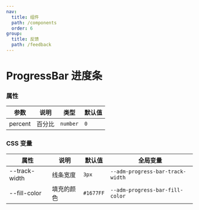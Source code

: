 ```yaml
---
nav:
  title: 组件
  path: /components
  order: 6
group:
  title: 反馈
  path: /feedback
---
```


# ProgressBar 进度条

<code src="@ui/ProgressBar"></code>

### 属性

| 参数    | 说明   | 类型     | 默认值 |
| ------- | ------ | -------- | ------ |
| percent | 百分比 | `number` | `0`    |

### CSS 变量

| 属性          | 说明       | 默认值    | 全局变量                         |
| ------------- | ---------- | --------- | -------------------------------- |
| --track-width | 线条宽度   | `3px`     | `--adm-progress-bar-track-width` |
| --fill-color  | 填充的颜色 | `#1677FF` | `--adm-progress-bar-fill-color`  |
